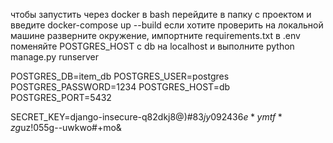 чтобы запустить через docker в bash перейдите в папку с проектом и введите docker-compose up --build
если хотите проверить на локальной машине разверните окружение, импортните requirements.txt
в .env поменяйте POSTGRES_HOST c db на localhost
и выполните python manage.py runserver

POSTGRES_DB=item_db
POSTGRES_USER=postgres
POSTGRES_PASSWORD=1234
POSTGRES_HOST=db
POSTGRES_PORT=5432

SECRET_KEY=django-insecure-q82dkj8@)#8$3jy092436e*ymtf*zg$uz!055g--uwkwo#+mo&
